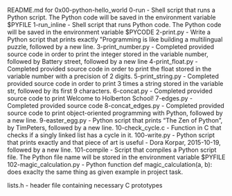 README.md for 0x00-python-hello_world
0-run - Shell script that runs a Python script. The Python code will be saved in the environment variable $PYFILE
1-run_inline - Shell script that runs Python code. The Python code will be saved in the environment variable $PYCODE
2-print.py - Write a Python script that prints exactly "Programming is like building a multilingual puzzle, followed by a new line.
3-print_number.py - Completed provided source code in order to print the integer stored in the variable number, followed by Battery street, followed by a new line
4-print_float.py - Completed provided source code in order to print the float stored in the variable number with a precision of 2 digits.
5-print_string.py - Completed provided source code in order to print 3 times a string stored in the variable str, followed by its first 9 characters.
6-concat.py - Completed provided source code to print Welcome to Holberton School!
7-edges.py - Completed provided source code
8-concat_edges.py - Completed provided source code to print object-oriented programming with Python, followed by a new line.
9-easter_egg.py - Python script that prints “The Zen of Python”, by TimPeters, followed by a new line.
10-check_cycle.c - Function in C that checks if a singly linked list has a cycle in it.
100-write.py - Python script that prints exactly and that piece of art is useful - Dora Korpar, 2015-10-19, followed by a new line.
101-compile - Script that compiles a Python script file. The Python file name will be stored in the environment variable $PYFILE
102-magic_calculation.py - Python function def magic_calculation(a, b): does exaclty the same thing as given example in project task.

lists.h - header file containing necessary C prototypes
